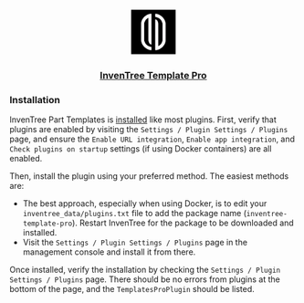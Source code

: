 <p align="center"><img src="images/InvenTree Template Pro Logo.png" alt="InvenTree Template Pro
Logo" width="80px"></p>

<h3 align="center">

[InvenTree Template Pro](README.md)

</h3>


### Installation

InvenTree Part Templates is [installed](https://docs.inventree.org/en/stable/extend/plugins/install/) like most plugins. First, verify that plugins are enabled by visiting the `Settings / Plugin Settings / Plugins` page, and ensure the `Enable URL integration`, `Enable app integration`, and `Check plugins on startup` settings (if using Docker containers) are all enabled.

Then, install the plugin using your preferred method. The easiest methods are:

- The best approach, especially when using Docker, is to edit your `inventree_data/plugins.txt` file
  to add the package name (`inventree-template-pro`). Restart InvenTree for the package to be downloaded and installed.
- Visit the `Settings / Plugin Settings / Plugins` page in the management console and install it
  from there.

Once installed, verify the installation by checking the `Settings / Plugin Settings / Plugins` page. There should be no errors from plugins at the bottom of the page, and the `TemplatesProPlugin` should be listed.